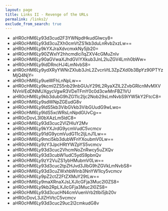 ```yaml
---
layout: page
title: Links II - Revenge of the URLs 
permalink: /links2/
exclude_from_search: true
---
```


<ul id="lobf">
	<li>aHR0cHM6Ly93d3cud2F3YWNpdHkudGlwcy8=</li>
	<li>aHR0cHM6Ly93d3cuZXh0cmVtZS1kb3duLnRvb2xzLw==</li>
	<li>aHR0cHM6Ly9kYXJraXdvcmxkNy5jb20=</li>
	<li>aHR0cHM6Ly90ZWxlY2hhcmdlci1qZXV4cGMuZnIv</li>
	<li>aHR0cHM6Ly90aGVwaXJhdGViYXkub3JnL2luZGV4Lmh0bWw=</li>
	<li>aHR0cHM6Ly9idDRncHJ4LmNvbS8=</li>
	<li>aHR0cHM6Ly9ydXRyYWNrZXIub3JnL2ZvcnVtL3ZpZXd0b3BpYz90PTYzMjQ4NjY=</li>
	<li>aHR0cHM6Ly9ueWFhLnNpLw==</li>
	<li>aHR0cHM6Ly9kcml2ZS5nb29nbGUuY29tL2RyaXZlL2ZvbGRlcnMvMXVNVnVEdDNMUXgycVgwR3VDeTFmY0c0d3cwMnFBZ1VU</li>
	<li>aHR0cHM6Ly9kb3dubG9hZG11c2ljc2Nob29sLmNvbS9iYW5kY2FtcC8=</li>
	<li>aHR0cHM6Ly9sdWNpZGEudG8v</li>
	<li>aHR0cHM6Ly9ldS5kb3VibGVkb3VibGUudG9wLwo=</li>
	<li>aHR0cHM6Ly9ldS5xcWRsLnNpdGUvCg==</li>
	<li>aHR0cDovL3l0bXAzLm5ldC8=</li>
	<li>aHR0cHM6Ly93d3cuc2VlZHIuY2Mv</li>
	<li>aHR0cHM6Ly9kYXJrdG9ycmVudC5vcmcv</li>
	<li>aHR0cHM6Ly91dG9ycmVudG11c2ljLnJ1Lw==</li>
	<li>aHR0cHM6Ly9mci5kb3dubWFnYXoubmV0Lw==</li>
	<li>aHR0cHM6Ly9zY3JpcHRtYWZpYS5vcmcv</li>
	<li>aHR0cHM6Ly93d3cuc2VhcmNoZnRwcy5uZXQv</li>
	<li>aHR0cHM6Ly93d3cubW1udC5ydS9pbnQv</li>
	<li>aHR0cHM6Ly9zY2VuZS1ybHMubmV0Lw==</li>
	<li>aHR0cHM6Ly93d3cuc2tpZHJvd3JlbG9hZGVkLmNvbS8=</li>
	<li>aHR0cHM6Ly93d3cuZWxhbWlnb3NnYW1lcy5vcmcv</li>
	<li>aHR0cHM6Ly9pZ2ctZ2FtZXMuY29tLw==</li>
	<li>aHR0cHM6Ly9maXRnaXJsLXJlcGFja3Muc2l0ZS8=</li>
	<li>aHR0cHM6Ly9kb2RpLXJlcGFja3Muc2l0ZS8=</li>
	<li>aHR0cHM6Ly93d3cucHN4cmVuenVrb2tlbi5jb20v</li>
	<li>aHR0cDovL3JlZHVtcC5vcmcv</li>
	<li>aHR0cHM6Ly93d3cuc29uc2l2cmkudG8v</li>
</ul>

<script>
	const lobfLinks = document.querySelectorAll("#lobf li");

	// Loop through each string
	lobfLinks.forEach((item) => {
		item.addEventListener("mouseover", () => {
			// Check if the item has already been converted
			if (!item.dataset.converted) {
				// Decode the Base64 string
				const decodedUrl = atob(item.textContent.trim());
		
				// Create a clickable link
				const link = document.createElement("a");
				link.href = decodedUrl;
				link.textContent = decodedUrl;
				link.target = "_blank"; // Open in a new tab

				// Replace the list item content with the link
				item.textContent = ""; // Clear the existing text
				item.appendChild(link);
			}
		});
	});
</script>
